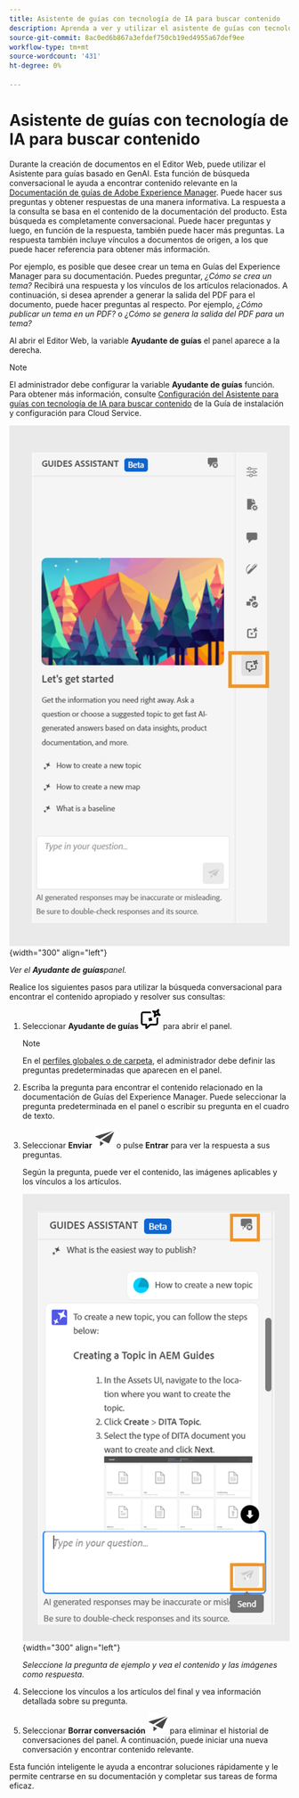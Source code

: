 ```yaml
---
title: Asistente de guías con tecnología de IA para buscar contenido
description: Aprenda a ver y utilizar el asistente de guías con tecnología de IA en el editor web.
source-git-commit: 8ac0ed6b867a3efdef750cb19ed4955a67def9ee
workflow-type: tm+mt
source-wordcount: '431'
ht-degree: 0%

---
```



# Asistente de guías con tecnología de IA para buscar contenido



Durante la creación de documentos en el Editor Web, puede utilizar el Asistente para guías basado en GenAI. Esta función de búsqueda conversacional le ayuda a encontrar contenido relevante en la [Documentación de guías de Adobe Experience Manager](https://experienceleague.adobe.com/en/docs/experience-manager-guides/using/overview).
Puede hacer sus preguntas y obtener respuestas de una manera informativa. La respuesta a la consulta se basa en el contenido de la documentación del producto. Esta búsqueda es completamente conversacional. Puede hacer preguntas y luego, en función de la respuesta, también puede hacer más preguntas. La respuesta también incluye vínculos a documentos de origen, a los que puede hacer referencia para obtener más información.

Por ejemplo, es posible que desee crear un tema en Guías del Experience Manager para su documentación. Puedes preguntar, *¿Cómo se crea un tema?* Recibirá una respuesta y los vínculos de los artículos relacionados. A continuación, si desea aprender a generar la salida del PDF para el documento, puede hacer preguntas al respecto. Por ejemplo, *¿Cómo publicar un tema en un PDF?* o *¿Cómo se genera la salida del PDF para un tema?*



Al abrir el Editor Web, la variable **Ayudante de guías** el panel aparece a la derecha.



>[!NOTE]
>
> El administrador debe configurar la variable **Ayudante de guías** función. Para obtener más información, consulte [Configuración del Asistente para guías con tecnología de IA para buscar contenido](../cs-install-guide/conf-guides-assistant.md) de la Guía de instalación y configuración para Cloud Service.

![Panel del Ayudante de guías](images/guides-assistant-panel.png){width="300" align="left"}

*Ver el **Ayudante de guías**panel.*

Realice los siguientes pasos para utilizar la búsqueda conversacional para encontrar el contenido apropiado y resolver sus consultas:

1. Seleccionar **Ayudante de guías** ![Icono del asistente de guías](images/guides-assistant-icon.svg) para abrir el panel.



   >[!NOTE]
   >
   > En el [perfiles globales o de carpeta](../cs-install-guide/conf-folder-level.md#conf-ai-guides-assistant), el administrador debe definir las preguntas predeterminadas que aparecen en el panel.

1. Escriba la pregunta para encontrar el contenido relacionado en la documentación de Guías del Experience Manager. Puede seleccionar la pregunta predeterminada en el panel o escribir su pregunta en el cuadro de texto.

1. Seleccionar **Enviar**  ![Icono Enviar](images/send-icon.svg)  o pulse **Entrar**  para ver la respuesta a sus preguntas.

   Según la pregunta, puede ver el contenido, las imágenes aplicables y los vínculos a los artículos.

   ![Respuesta del panel del asistente de guías](images/guides-assistant-panel-response.png){width="300" align="left"}


   *Seleccione la pregunta de ejemplo y vea el contenido y las imágenes como respuesta.*





1. Seleccione los vínculos a los artículos del final y vea información detallada sobre su pregunta.


1. Seleccionar **Borrar conversación** ![conversación clara](images/clear-conversation-icon.svg) para eliminar el historial de conversaciones del panel. A continuación, puede iniciar una nueva conversación y encontrar contenido relevante.

Esta función inteligente le ayuda a encontrar soluciones rápidamente y le permite centrarse en su documentación y completar sus tareas de forma eficaz.